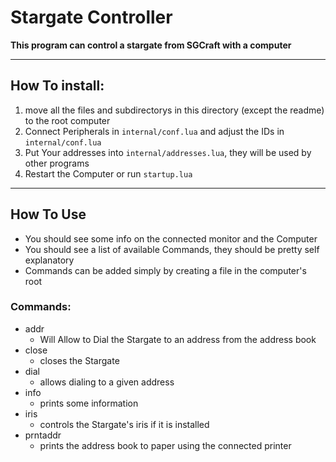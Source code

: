# Stargate Controller
**This program can control a stargate from SGCraft with a computer**
___
## How To install:
1. move all the files and subdirectorys in this directory (except the readme) to the root computer
2. Connect Peripherals in `internal/conf.lua` and adjust the IDs in `internal/conf.lua`
3. Put Your addresses into `internal/addresses.lua`, they will be used by other programs
3. Restart the Computer or run `startup.lua`
___
## How To Use
- You should see some info on the connected monitor and the Computer
- You should see a list of available Commands, they should be pretty self explanatory
- Commands can be added simply by creating a file in the computer's root
### Commands:
- addr
    - Will Allow to Dial the Stargate to an address from the address book
- close
    - closes the Stargate
- dial
    - allows dialing to a given address
- info
    - prints some information
- iris
    - controls the Stargate's iris if it is installed
- prntaddr
    - prints the address book to paper using the connected printer